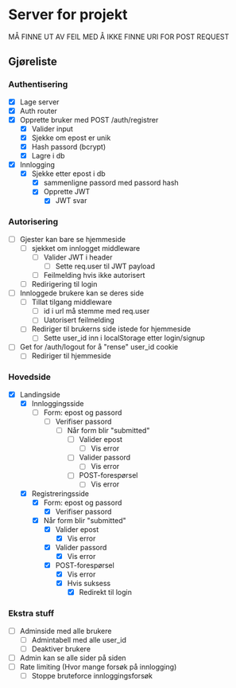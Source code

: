 # Server for projekt

MÅ FINNE UT AV FEIL MED Å IKKE FINNE URI FOR POST REQUEST

## Gjøreliste
### Authentisering
* [x] Lage server
* [x] Auth router
* [x] Opprette bruker med POST /auth/registrer
    * [x] Valider input
    * [x] Sjekke om epost er unik
    * [x] Hash passord (bcrypt)
    * [x] Lagre i db
* [x] Innlogging
    * [x] Sjekke etter epost i db
        * [x] sammenligne passord med passord hash
        * [x] Opprette JWT
            * [x] JWT svar
            
### Autorisering
* [ ] Gjester kan bare se hjemmeside
    * [ ] sjekket om innlogget middleware
        * [ ] Valider JWT i header
            * [ ] Sette req.user til JWT payload
        * [ ] Feilmelding hvis ikke autorisert
    * [ ] Redirigering til login
* [ ] Innloggede brukere kan se deres side
    * [ ] Tillat tilgang middleware
        * [ ] id i url må stemme med req.user
        * [ ] Uatorisert feilmelding
    * [ ] Rediriger til brukerns side istede for hjemmeside 
        * [ ] Sette user_id inn i localStorage etter login/signup
* [ ] Get for /auth/logout for å "rense" user_id cookie
    * [ ] Rediriger til hjemmeside
    
### Hovedside
* [x] Landingside
    * [x] Innloggingsside
        * [ ] Form: epost og passord
            * [ ] Verifiser passord
                * [ ] Når form blir "submitted"
                    * [ ] Valider epost
                        * [ ] Vis error
                    * [ ] Valider passord
                        * [ ] Vis error
                    * [ ] POST-forespørsel
                        * [ ] Vis error
    * [x] Registreringsside
        * [x] Form: epost og passord
            * [x] Verifiser passord
        * [x] Når form blir "submitted"
            * [x] Valider epost
                * [x] Vis error
            * [x] Valider passord
                * [x] Vis error
            * [x] POST-forespørsel
                * [x] Vis error
                * [x] Hvis suksess
                    * [x] Redirekt til login

### Ekstra stuff
* [ ] Adminside med alle brukere
    * [ ] Admintabell med alle user_id
    * [ ] Deaktiver brukere
* [ ] Admin kan se alle sider på siden
* [ ] Rate limiting (Hvor mange forsøk på innlogging)
    * [ ] Stoppe bruteforce innloggingsforsøk
